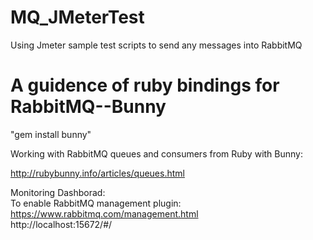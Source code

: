 MQ_JMeterTest
=============
Using Jmeter sample test scripts to send any messages into RabbitMQ

A guidence of ruby bindings for RabbitMQ--Bunny
=============
"gem install bunny"

Working with RabbitMQ queues and consumers from Ruby with Bunny:

http://rubybunny.info/articles/queues.html

Monitoring Dashborad:  
To enable RabbitMQ management plugin: https://www.rabbitmq.com/management.html  
http://localhost:15672/#/  
